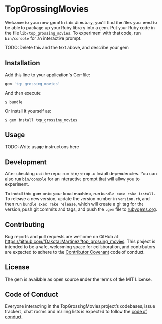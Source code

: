 # TopGrossingMovies

Welcome to your new gem! In this directory, you'll find the files you need to be able to package up your Ruby library into a gem. Put your Ruby code in the file `lib/top_grossing_movies`. To experiment with that code, run `bin/console` for an interactive prompt.

TODO: Delete this and the text above, and describe your gem

## Installation

Add this line to your application's Gemfile:

```ruby
gem 'top_grossing_movies'
```

And then execute:

    $ bundle

Or install it yourself as:

    $ gem install top_grossing_movies

## Usage

TODO: Write usage instructions here

## Development

After checking out the repo, run `bin/setup` to install dependencies. You can also run `bin/console` for an interactive prompt that will allow you to experiment.

To install this gem onto your local machine, run `bundle exec rake install`. To release a new version, update the version number in `version.rb`, and then run `bundle exec rake release`, which will create a git tag for the version, push git commits and tags, and push the `.gem` file to [rubygems.org](https://rubygems.org).

## Contributing

Bug reports and pull requests are welcome on GitHub at https://github.com/'DakotaLMartinez'/top_grossing_movies. This project is intended to be a safe, welcoming space for collaboration, and contributors are expected to adhere to the [Contributor Covenant](http://contributor-covenant.org) code of conduct.

## License

The gem is available as open source under the terms of the [MIT License](https://opensource.org/licenses/MIT).

## Code of Conduct

Everyone interacting in the TopGrossingMovies project’s codebases, issue trackers, chat rooms and mailing lists is expected to follow the [code of conduct](https://github.com/'DakotaLMartinez'/top_grossing_movies/blob/master/CODE_OF_CONDUCT.md).
